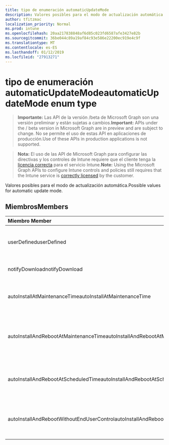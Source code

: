 ```yaml
---
title: tipo de enumeración automaticUpdateMode
description: Valores posibles para el modo de actualización automática.
author: tfitzmac
localization_priority: Normal
ms.prod: intune
ms.openlocfilehash: 20aa217838848af6d85c023fd6587afe3427e82b
ms.sourcegitcommit: 36be044c89a19af84c93e586e22200ec919e4c9f
ms.translationtype: MT
ms.contentlocale: es-ES
ms.lasthandoff: 01/12/2019
ms.locfileid: "27913271"
---
```

# <a name="automaticupdatemode-enum-type"></a><span data-ttu-id="fee64-103">tipo de enumeración automaticUpdateMode</span><span class="sxs-lookup"><span data-stu-id="fee64-103">automaticUpdateMode enum type</span></span>

> <span data-ttu-id="fee64-104">**Importante:** Las API de la versión /beta de Microsoft Graph son una versión preliminar y están sujetas a cambios.</span><span class="sxs-lookup"><span data-stu-id="fee64-104">**Important:** APIs under the / beta version in Microsoft Graph are in preview and are subject to change.</span></span> <span data-ttu-id="fee64-105">No se permite el uso de estas API en aplicaciones de producción.</span><span class="sxs-lookup"><span data-stu-id="fee64-105">Use of these APIs in production applications is not supported.</span></span>

> <span data-ttu-id="fee64-106">**Nota:** El uso de las API de Microsoft Graph para configurar las directivas y los controles de Intune requiere que el cliente tenga la [licencia correcta](https://go.microsoft.com/fwlink/?linkid=839381) para el servicio Intune.</span><span class="sxs-lookup"><span data-stu-id="fee64-106">**Note:** Using the Microsoft Graph APIs to configure Intune controls and policies still requires that the Intune service is [correctly licensed](https://go.microsoft.com/fwlink/?linkid=839381) by the customer.</span></span>

<span data-ttu-id="fee64-107">Valores posibles para el modo de actualización automática.</span><span class="sxs-lookup"><span data-stu-id="fee64-107">Possible values for automatic update mode.</span></span>
## <a name="members"></a><span data-ttu-id="fee64-108">Miembros</span><span class="sxs-lookup"><span data-stu-id="fee64-108">Members</span></span>
|<span data-ttu-id="fee64-109">Miembro	</span><span class="sxs-lookup"><span data-stu-id="fee64-109">Member</span></span>|<span data-ttu-id="fee64-110">Valor</span><span class="sxs-lookup"><span data-stu-id="fee64-110">Value</span></span>|<span data-ttu-id="fee64-111">Descripción</span><span class="sxs-lookup"><span data-stu-id="fee64-111">Description</span></span>|
|:---|:---|:---|
|<span data-ttu-id="fee64-112">userDefined</span><span class="sxs-lookup"><span data-stu-id="fee64-112">userDefined</span></span>|<span data-ttu-id="fee64-113">0</span><span class="sxs-lookup"><span data-stu-id="fee64-113">0</span></span>|<span data-ttu-id="fee64-114">Definido por el usuario, valor predeterminado, sin intención.</span><span class="sxs-lookup"><span data-stu-id="fee64-114">User Defined, default value, no intent.</span></span>|
|<span data-ttu-id="fee64-115">notifyDownload</span><span class="sxs-lookup"><span data-stu-id="fee64-115">notifyDownload</span></span>|<span data-ttu-id="fee64-116">1</span><span class="sxs-lookup"><span data-stu-id="fee64-116">1</span></span>|<span data-ttu-id="fee64-117">Notificar al descargarlos.</span><span class="sxs-lookup"><span data-stu-id="fee64-117">Notify on download.</span></span>|
|<span data-ttu-id="fee64-118">autoInstallAtMaintenanceTime</span><span class="sxs-lookup"><span data-stu-id="fee64-118">autoInstallAtMaintenanceTime</span></span>|<span data-ttu-id="fee64-119">2</span><span class="sxs-lookup"><span data-stu-id="fee64-119">2</span></span>|<span data-ttu-id="fee64-120">Instalación automática en tiempo de mantenimiento.</span><span class="sxs-lookup"><span data-stu-id="fee64-120">Auto-install at maintenance time.</span></span>|
|<span data-ttu-id="fee64-121">autoInstallAndRebootAtMaintenanceTime</span><span class="sxs-lookup"><span data-stu-id="fee64-121">autoInstallAndRebootAtMaintenanceTime</span></span>|<span data-ttu-id="fee64-122">3</span><span class="sxs-lookup"><span data-stu-id="fee64-122">3</span></span>|<span data-ttu-id="fee64-123">La instalación automática y reinicie el equipo en el momento de mantenimiento.</span><span class="sxs-lookup"><span data-stu-id="fee64-123">Auto-install and reboot at maintenance time.</span></span>|
|<span data-ttu-id="fee64-124">autoInstallAndRebootAtScheduledTime</span><span class="sxs-lookup"><span data-stu-id="fee64-124">autoInstallAndRebootAtScheduledTime</span></span>|<span data-ttu-id="fee64-125">4</span><span class="sxs-lookup"><span data-stu-id="fee64-125">4</span></span>|<span data-ttu-id="fee64-126">La instalación automática y reinicie el equipo en la hora programada.</span><span class="sxs-lookup"><span data-stu-id="fee64-126">Auto-install and reboot at scheduled time.</span></span>|
|<span data-ttu-id="fee64-127">autoInstallAndRebootWithoutEndUserControl</span><span class="sxs-lookup"><span data-stu-id="fee64-127">autoInstallAndRebootWithoutEndUserControl</span></span>|<span data-ttu-id="fee64-128">5</span><span class="sxs-lookup"><span data-stu-id="fee64-128">5</span></span>|<span data-ttu-id="fee64-129">La instalación automática y reiniciar sin control de usuario final</span><span class="sxs-lookup"><span data-stu-id="fee64-129">Auto-install and restart without end-user control</span></span>|





